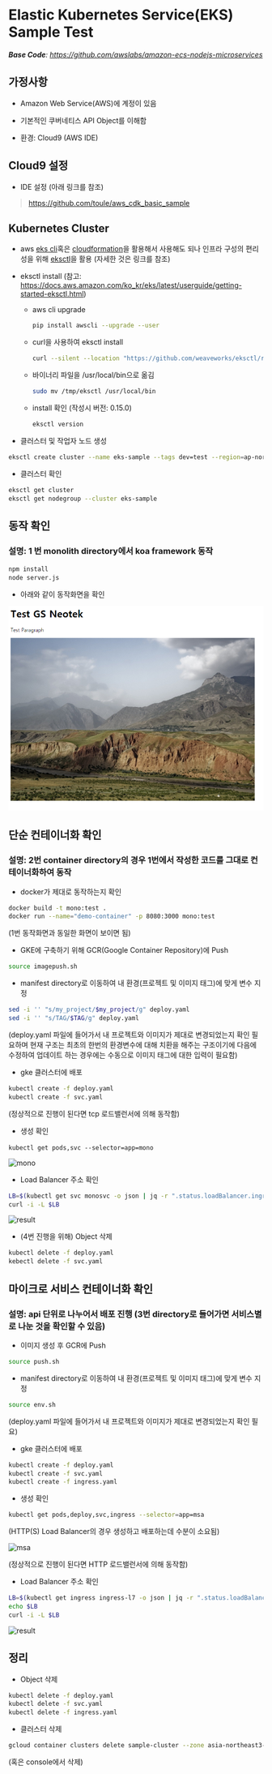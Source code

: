 # Elastic Kubernetes Service(EKS) Sample Test



***Base Code**: https://github.com/awslabs/amazon-ecs-nodejs-microservices*



## 가정사항

* Amazon Web Service(AWS)에 계정이 있음

* 기본적인 쿠버네티스 API Object를 이해함

* 환경: Cloud9 (AWS IDE)





## Cloud9 설정

* IDE 설정 (아래 링크를 참조)

> https://github.com/toule/aws_cdk_basic_sample





## Kubernetes Cluster

* aws [eks cli](https://docs.aws.amazon.com/cli/latest/reference/eks/index.html)혹은 [cloudformation](https://github.com/aws-quickstart/quickstart-amazon-eks)을 활용해서 사용해도 되나 인프라 구성의 편리성을 위해 [eksctl](https://github.com/weaveworks/eksctl)을 활용 (자세한 것은 링크를 참조)

* eksctl install (참고: https://docs.aws.amazon.com/ko_kr/eks/latest/userguide/getting-started-eksctl.html)

  * aws cli upgrade

    ```bash
    pip install awscli --upgrade --user
    ```

  * curl을 사용하여 eksctl install

    ```bash
    curl --silent --location "https://github.com/weaveworks/eksctl/releases/download/latest_release/eksctl_$(uname -s)_amd64.tar.gz" | tar xz -C /tmp
    ```

  * 바이너리 파일을 /usr/local/bin으로 옮김

    ```bash
    sudo mv /tmp/eksctl /usr/local/bin
    ```

  * install 확인 (작성시 버전: 0.15.0)

    ```bash
    eksctl version
    ```

    

- 클러스터 및 작업자 노드 생성

```bash
eksctl create cluster --name eks-sample --tags dev=test --region=ap-northeast-2 --nodegroup-name worker --node-private-networking --vpc-nat-mode Single --alb-ingress --node-type t3.medium --nodes 2
```



- 클러스터 확인

```bash
eksctl get cluster
eksctl get nodegroup --cluster eks-sample
```



## 동작 확인

### 설명: 1  번 monolith directory에서 koa framework 동작

```bash
npm install
node server.js
```

- 아래와 같이 동작화면을 확인

![demo](./images/demo.png)

  

## 단순 컨테이너화 확인

### 설명: 2번 container directory의 경우 1번에서 작성한 코드를 그대로 컨테이너화하여 동작

* docker가 제대로 동작하는지 확인

```bash
docker build -t mono:test .
docker run --name="demo-container" -p 8080:3000 mono:test
```

(1번 동작화면과 동일한 화면이 보이면 됨)

* GKE에 구축하기 위해 GCR(Google Container Repository)에 Push

```bash
source imagepush.sh
```

* manifest directory로 이동하여 내 환경(프로젝트 및 이미지 태그)에 맞게 변수 지정

```bash
sed -i '' "s/my_project/$my_project/g" deploy.yaml
sed -i '' "s/TAG/$TAG/g" deploy.yaml
```

(deploy.yaml 파일에 들어가서 내 프로젝트와 이미지가 제대로 변경되었는지 확인 필요하며 현재 구조는 최초의 한번의 환경변수에 대해 치환을 해주는 구조이기에 다음에 수정하여 업데이트 하는 경우에는 수동으로 이미지 태그에 대한 입력이 필요함)

* gke 클러스터에 배포

```bash
kubectl create -f deploy.yaml
kubectl create -f svc.yaml
```

(정상적으로 진행이 된다면 tcp 로드밸런서에 의해 동작함)

* 생성 확인

`kubectl get pods,svc --selector=app=mono`

![mono](./images/mono-component.png)

* Load Balancer 주소 확인

```bash
LB=$(kubectl get svc monosvc -o json | jq -r ".status.loadBalancer.ingress[].ip")
curl -i -L $LB
```

![result](./images/mono-result.png)  

* (4번 진행을 위해) Object 삭제

```bash
kubectl delete -f deploy.yaml
kebectl delete -f svc.yaml
```

## 마이크로 서비스 컨테이너화 확인

### 설명: api 단위로 나누어서 배포 진행 (3번 directory로 들어가면 서비스별로 나눈 것을 확인할 수 있음)

* 이미지 생성 후 GCR에 Push

```bash
source push.sh
```

* manifest directory로 이동하여 내 환경(프로젝트 및 이미지 태그)에 맞게 변수 지정

```bash
source env.sh
```

(deploy.yaml 파일에 들어가서 내 프로젝트와 이미지가 제대로 변경되었는지 확인 필요)

* gke 클러스터에 배포

```bash
kubectl create -f deploy.yaml
kubectl create -f svc.yaml
kubectl create -f ingress.yaml 
```

* 생성 확인

```bash
kubectl get pods,deploy,svc,ingress --selector=app=msa
```

(HTTP(S) Load Balancer의 경우 생성하고 배포하는데 수분이 소요됨)

![msa](./images/msa-component.png)

(정상적으로 진행이 된다면 HTTP 로드밸런서에 의해 동작함)

* Load Balancer 주소 확인

```bash
LB=$(kubectl get ingress ingress-l7 -o json | jq -r ".status.loadBalancer.ingress[].ip")
echo $LB
curl -i -L $LB
```

![result](./images/msa-result.png)



## 정리

* Object 삭제

```bash
kubectl delete -f deploy.yaml
kubectl delete -f svc.yaml
kubectl delete -f ingress.yaml
```

* 클러스터 삭제

```bash
gcloud container clusters delete sample-cluster --zone asia-northeast3-a
```

(혹은 console에서 삭제)
